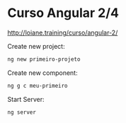 # Curso Angular 2/4
http://loiane.training/curso/angular-2/

Create new project:
```bash 
ng new primeiro-projeto
```
Create new component:
```bash 
ng g c meu-primeiro
```
Start Server:
```bash 
ng server
```
